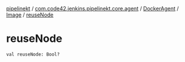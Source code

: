 [pipelinekt](../../../index.md) / [com.code42.jenkins.pipelinekt.core.agent](../../index.md) / [DockerAgent](../index.md) / [Image](index.md) / [reuseNode](./reuse-node.md)

# reuseNode

`val reuseNode: Bool?`